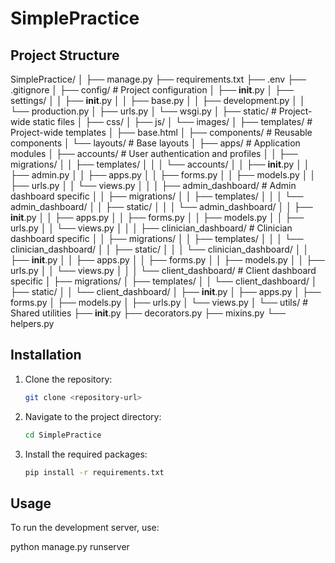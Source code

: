 # SimplePractice

## Project Structure


SimplePractice/
│
├── manage.py
├── requirements.txt
├── .env
├── .gitignore
│
├── config/                     # Project configuration
│   ├── __init__.py
│   ├── settings/
│   │   ├── __init__.py
│   │   ├── base.py
│   │   ├── development.py
│   │   └── production.py
│   ├── urls.py
│   └── wsgi.py
│
├── static/                     # Project-wide static files
│   ├── css/
│   ├── js/
│   └── images/
│
├── templates/                  # Project-wide templates
│   ├── base.html
│   ├── components/            # Reusable components
│   └── layouts/               # Base layouts
│
├── apps/                      # Application modules
│   ├── accounts/             # User authentication and profiles
│   │   ├── migrations/
│   │   ├── templates/
│   │   │   └── accounts/
│   │   ├── __init__.py
│   │   ├── admin.py
│   │   ├── apps.py
│   │   ├── forms.py
│   │   ├── models.py
│   │   ├── urls.py
│   │   └── views.py
│   │
│   ├── admin_dashboard/      # Admin dashboard specific
│   │   ├── migrations/
│   │   ├── templates/
│   │   │   └── admin_dashboard/
│   │   ├── static/
│   │   │   └── admin_dashboard/
│   │   ├── __init__.py
│   │   ├── apps.py
│   │   ├── forms.py
│   │   ├── models.py
│   │   ├── urls.py
│   │   └── views.py
│   │
│   ├── clinician_dashboard/  # Clinician dashboard specific
│   │   ├── migrations/
│   │   ├── templates/
│   │   │   └── clinician_dashboard/
│   │   ├── static/
│   │   │   └── clinician_dashboard/
│   │   ├── __init__.py
│   │   ├── apps.py
│   │   ├── forms.py
│   │   ├── models.py
│   │   ├── urls.py
│   │   └── views.py
│   │
│   └── client_dashboard/     # Client dashboard specific
│       ├── migrations/
│       ├── templates/
│       │   └── client_dashboard/
│       ├── static/
│       │   └── client_dashboard/
│       ├── __init__.py
│       ├── apps.py
│       ├── forms.py
│       ├── models.py
│       ├── urls.py
│       └── views.py
│
└── utils/                    # Shared utilities
    ├── __init__.py
    ├── decorators.py
    ├── mixins.py
    └── helpers.py


## Installation

1. Clone the repository:
   ```bash
   git clone <repository-url>
   ```

2. Navigate to the project directory:
   ```bash
   cd SimplePractice
   ```

3. Install the required packages:
   ```bash
   pip install -r requirements.txt
   ```

## Usage

To run the development server, use:


python manage.py runserver